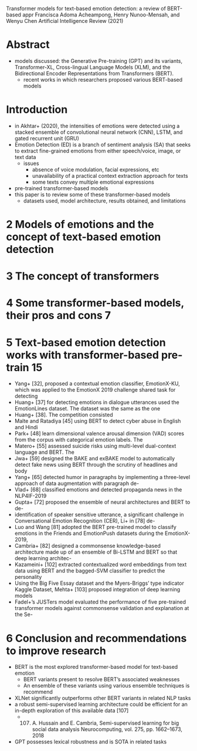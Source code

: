 Transformer models for text-based emotion detection: a review of BERT-based appr
Francisca Adoma Acheampong, Henry Nunoo-Mensah, and Wenyu Chen
Artificial Intelligence Review (2021)

# Abstract

* models discussed: the Generative Pre-training (GPT) and its variants,
  Transformer-XL, Cross-lingual Language Models (XLM), and 
  the Bidirectional Encoder Representations from Transformers (BERT).
  * recent works in which researchers proposed various BERT-based models

# Introduction

* in Akhtar+ (2020), the intensities of emotions were detected 
  using a stacked ensemble of convolutional neural network (CNN), LSTM, and
  gated recurrent unit (GRU)
* Emotion Detection (ED) is a branch of sentiment analysis (SA) that seeks to
  extract fine-grained emotions from either speech/voice, image, or text data
  * issues
    * absence of voice modulation, facial expressions, etc
    * unavailability of a practical context extraction approach for texts
    * some texts convey multiple emotional expressions
* pre-trained transformer-based models
* this paper is to review some of these transformer-based models
  * datasets used, model architecture, results obtained, and limitations

# 2 Models of emotions and the concept of text-based emotion detection

# 3 The concept of transformers

# 4 Some transformer-based models, their pros and cons 7

# 5 Text-based emotion detection works with transformer-based pre-train 15

* Yang+ [32], proposed a contextual emotion classifier, EmotionX-KU, which was
  applied to the EmotionX 2019 challenge shared task for detecting
* Huang+ [37] for detecting emotions in dialogue utterances used the
  EmotionLines dataset. The dataset was the same as the one
* Huang+ [38]. The competition consisted
* Malte and Ratadiya [45] using BERT to detect cyber abuse in English and Hindi
* Park+ [48] learn dimensional valence arousal dimension (VAD) scores from the
  corpus with categorical emotion labels. The
* Matero+ [55] assessed suicide risks using multi-level dual-context language
  and BERT. The
* Jwa+ [59] designed the BAKE and exBAKE model to automatically detect fake news
  using BERT through the scrutiny of headlines and body
* Yang+ [65] detected humor in paragraphs by implementing a three-level approach
  of data augmentation with paragraph de-
* Vlad+ [68] classified emotions and detected propaganda news in the NLP4IF-2019
* Gupta+ [72] proposed the ensemble of neural architectures and BERT to de-
* identification of speaker sensitive utterance, a significant challenge in
  Conversational Emotion Recognition (CER), Li+ in [78] de-
* Luo and Wang [81] adopted the BERT pre-trained model to classify emotions in
  the Friends and EmotionPush datasets during the EmotionX-2019,
* Cambria+ [82] designed a commonsense knowledge-based architecture made up of
  an ensemble of Bi-LSTM and BERT so that deep learning architec-
* Kazameini+ [102] extracted contextualized word embeddings from text data using
  BERT and the bagged-SVM classifier to predict the personality
* Using the Big Five Essay dataset and the Myers-Briggs’ type indicator Kaggle
  Dataset, Mehta+ [103] proposed integration of deep learning models
* Fadel+’s JUSTers model evaluated the performance of five pre-trained
  transformer models against commonsense validation and explanation at the Se-

# 6 Conclusion and recommendations to improve research

* BERT is the most explored transformer-based model for text-based emotion
  * BERT variants present to resolve BERT’s associated weaknesses
  * An ensemble of these variants using various ensemble techniques is recommend
* XLNet significantly outperforms other BERT variants in related NLP tasks
* a robust semi-supervised learning architecture could be efficient for an
  in-depth exploration of this available data [107]
  * 107. A. Hussain and E. Cambria,
    Semi-supervised learning for big social data analysis
    Neurocomputing, vol. 275, pp. 1662–1673, 2018
* GPT possesses lexical robustness and is SOTA in related tasks
